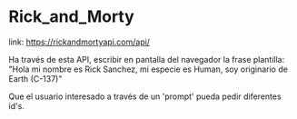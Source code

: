 # Rick_and_Morty
link: https://rickandmortyapi.com/api/

Ha través de esta API, escribir en pantalla del navegador la frase plantilla:
"Hola mi nombre es Rick Sanchez, mi especie es Human, soy originario de Earth (C-137)"

Que el usuario interesado a través de un 'prompt' pueda pedir diferentes id's.